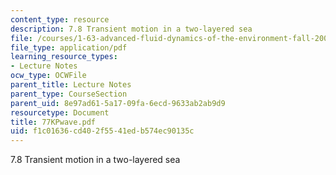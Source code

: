 ```yaml
---
content_type: resource
description: 7.8 Transient motion in a two-layered sea
file: /courses/1-63-advanced-fluid-dynamics-of-the-environment-fall-2002/f1c01636cd402f5541edb574ec90135c_77KPwave.pdf
file_type: application/pdf
learning_resource_types:
- Lecture Notes
ocw_type: OCWFile
parent_title: Lecture Notes
parent_type: CourseSection
parent_uid: 8e97ad61-5a17-09fa-6ecd-9633ab2ab9d9
resourcetype: Document
title: 77KPwave.pdf
uid: f1c01636-cd40-2f55-41ed-b574ec90135c
---
```

7.8 Transient motion in a two-layered sea